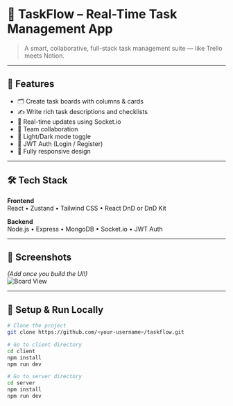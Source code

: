 # 🧠 TaskFlow – Real-Time Task Management App

> A smart, collaborative, full-stack task management suite — like Trello meets Notion.

---


## 🚀 Features

- 🗂 Create task boards with columns & cards  
- ✍️ Write rich task descriptions and checklists  
- 🔄 Real-time updates using Socket.io  
- 👥 Team collaboration  
- 🌙 Light/Dark mode toggle  
- 🔐 JWT Auth (Login / Register)  
- 📱 Fully responsive design

---

## 🛠 Tech Stack

**Frontend**  
React • Zustand • Tailwind CSS • React DnD or DnD Kit

**Backend**  
Node.js • Express • MongoDB • Socket.io • JWT Auth

---

## 📸 Screenshots  
*(Add once you build the UI!)*  
![Board View](./screenshots/board.png)

---

## 🧪 Setup & Run Locally

```bash
# Clone the project
git clone https://github.com/<your-username>/taskflow.git

# Go to client directory
cd client
npm install
npm run dev

# Go to server directory
cd server
npm install
npm run dev
